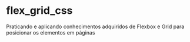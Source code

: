 # flex_grid_css
 Praticando e aplicando conhecimentos adquiridos de Flexbox e Grid para posicionar os elementos em páginas
